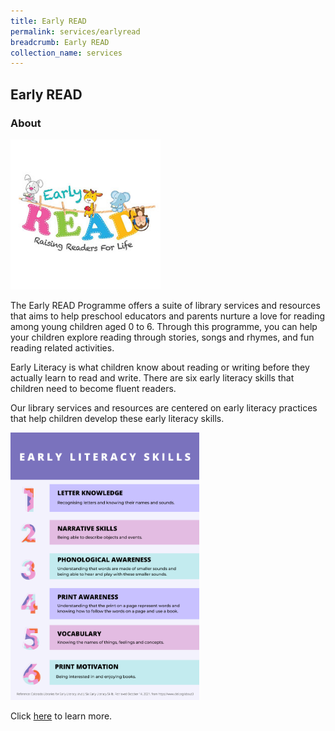 ```yaml
---
title: Early READ
permalink: services/earlyread
breadcrumb: Early READ
collection_name: services
---
```

## **Early READ**

### **About**

<img src="/images/EarlyRead-Logo.jpg" alt="Early Read" style="width: 15rem;">

The Early READ Programme offers a suite of library services and resources that aims to help preschool educators and parents nurture a love for reading among young children aged 0 to 6. Through this programme, you can help your children explore reading through stories, songs and rhymes, and fun reading related activities.

Early Literacy is what children know about reading or writing before they actually learn to read and write. There are six early literacy skills that children need to become fluent readers.

Our library services and resources are centered on early literacy practices that help children develop these early literacy skills. 

<img src="/images/earlyliteracyskills.png" alt="Early Literacy Skills" style="width:60%">

Click [here](/diy-resources/preschool/preschool-main) to learn more.
